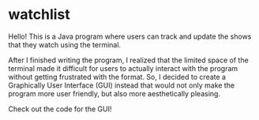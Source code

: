 # watchlist
Hello! This is a Java program where users can track and update the shows that they watch using the terminal. 

After I finished writing the program, I realized that the limited space of the terminal made it difficult for users to actually interact with the program without getting frustrated with the format. So, I decided to create a Graphically User Interface (GUI) instead that would not only make the program more user friendly, but also more aesthetically pleasing. 

Check out the code for the GUI! 
